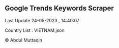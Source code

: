 

## Google Trends Keywords Scraper 
 
Last Update 24-05-2023 , 14:40:07

Country List :
VIETNAM.json



© Abdul Muttaqin 
